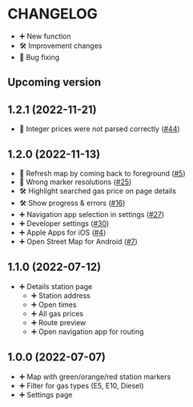 CHANGELOG
=========

* ➕ New function
* 🛠 Improvement changes
* 🐞 Bug fixing

## Upcoming version ##

## 1.2.1 (2022-11-21) ##

* 🐞 Integer prices were not parsed correctly ([#44](https://github.com/tankste/app/issues/44))

## 1.2.0 (2022-11-13) ##

* 🐞 Refresh map by coming back to foreground ([#5](https://github.com/tankste/app/issues/5))
* 🐞 Wrong marker resolutions ([#25](https://github.com/tankste/app/issues/25))
* 🛠 Highlight searched gas price on page details
* 🛠 Show progress & errors ([#16](https://github.com/tankste/app/issues/16))
* ➕ Navigation app selection in settings ([#27](https://github.com/tankste/app/issues/27))
* ➕ Developer settings ([#30](https://github.com/tankste/app/issues/30))
* ➕ Apple Apps for iOS ([#4](https://github.com/tankste/app/issues/4))
* ➕ Open Street Map for Android ([#7](https://github.com/tankste/app/issues/7))

## 1.1.0 (2022-07-12) ##

* ➕ Details station page
    * ➕ Station address
    * ➕ Open times
    * ➕ All gas prices
    * ➕ Route preview
    * ➕ Open navigation app for routing

## 1.0.0 (2022-07-07) ##

* ➕ Map with green/orange/red station markers
* ➕ Filter for gas types (E5, E10, Diesel)
* ➕ Settings page